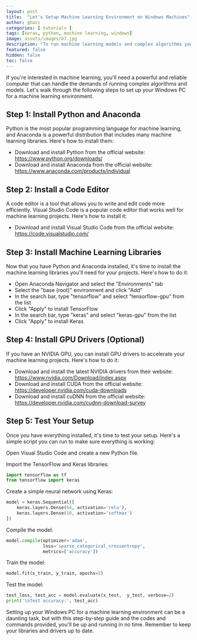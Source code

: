 ```yaml
---
layout: post
title:  "Let's Setup Machine Learning Environment on Windows Machines"
author: ghazi
categories: [ tutorials ]
tags: [keras, python, machine learning, windows]
image: assets/images/b7.jpg
description: "To run machine learning models and complex algorithms you'll need a powerful and reliable computer that can handle such demands, rest we'll follow."
featured: false
hidden: false
toc: false
---
```


If you're interested in machine learning, you'll need a powerful and reliable computer that can handle the demands of running complex algorithms and models. Let's walk through the following steps to set up your Windows PC for a machine learning environment.

## Step 1: Install Python and Anaconda

Python is the most popular programming language for machine learning, and Anaconda is a powerful distribution that includes many machine learning libraries. Here's how to install them:
+ Download and install Python from the official website: https://www.python.org/downloads/
+ Download and install Anaconda from the official website: https://www.anaconda.com/products/individual

## Step 2: Install a Code Editor

A code editor is a tool that allows you to write and edit code more efficiently. Visual Studio Code is a popular code editor that works well for machine learning projects. Here's how to install it:

+ Download and install Visual Studio Code from the official website: https://code.visualstudio.com/

## Step 3: Install Machine Learning Libraries

Now that you have Python and Anaconda installed, it's time to install the machine learning libraries you'll need for your projects. Here's how to do it:

+ Open Anaconda Navigator and select the "Environments" tab
+ Select the "base (root)" environment and click "Add"
+ In the search bar, type "tensorflow" and select "tensorflow-gpu" from the list
+ Click "Apply" to install TensorFlow
+ In the search bar, type "keras" and select "keras-gpu" from the list
+ Click "Apply" to install Keras

## Step 4: Install GPU Drivers (Optional)

If you have an NVIDIA GPU, you can install GPU drivers to accelerate your machine learning projects. Here's how to do it:

+ Download and install the latest NVIDIA drivers from their website: https://www.nvidia.com/Download/index.aspx
+ Download and install CUDA from the official website: https://developer.nvidia.com/cuda-downloads
+ Download and install cuDNN from the official website: https://developer.nvidia.com/cudnn-download-survey

## Step 5: Test Your Setup

Once you have everything installed, it's time to test your setup. Here's a simple script you can run to make sure everything is working:

Open Visual Studio Code and create a new Python file.

Import the TensorFlow and Keras libraries:

```python
import tensorflow as tf
from tensorflow import keras
```

Create a simple neural network using Keras:
```python
model = keras.Sequential([
    keras.layers.Dense(64, activation='relu'),
    keras.layers.Dense(10, activation='softmax')
])
```

Compile the model:
```python
model.compile(optimizer='adam',
              loss='sparse_categorical_crossentropy',
              metrics=['accuracy'])
```

Train the model:
```python
model.fit(x_train, y_train, epochs=5)
```

Test the model:
```python
test_loss, test_acc = model.evaluate(x_test,  y_test, verbose=2)
print('\nTest accuracy:', test_acc)
```

Setting up your Windows PC for a machine learning environment can be a daunting task, but with this step-by-step guide and the codes and commands provided, you'll be up and running in no time. Remember to keep your libraries and drivers up to date.